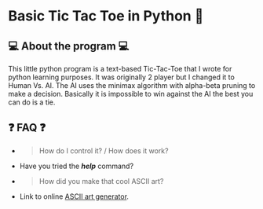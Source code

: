 # Basic Tic Tac Toe in Python :snake:
  
## :computer: About the program :computer:

This little python program is a text-based Tic-Tac-Toe that I wrote for python learning purposes. It was originally 2 player but I changed it to Human Vs. AI. The AI uses the minimax algorithm with alpha-beta pruning to make a decision. Basically it is impossible to win against the AI the best you can do is a tie.

## :question: FAQ :question:

* > How do I control it? / How does it work?
*   Have you tried the ***help*** command?

* > How did you make that cool ASCII art?
*   Link to online [ASCII art generator](http://patorjk.com/software/taag/).
